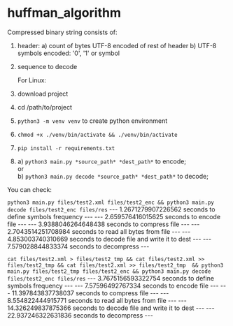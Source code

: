 # huffman_algorithm

Compressed binary string consists of:
1. header:
   a) count of bytes UTF-8 encoded of rest of header
   b) UTF-8 symbols encoded: '0', '1' or symbol
2. sequence to decode

   For Linux:
1. download project
2. cd /path/to/project
3. `python3 -m venv venv` to create python environment
4. `chmod +x ./venv/bin/activate && ./venv/bin/activate`
5. `pip install -r requirements.txt`
6.
   a) `python3 main.py *source_path* *dest_path*` to encode;   
   or   
   b) `python3 main.py decode *source_path* *dest_path*` to decode;




You can check:

`python3 main.py files/test2.xml files/test2_enc && python3 main.py decode files/test2_enc files/res`
--- 1.2671279907226562 seconds to define symbols frequency ---
--- 2.659576416015625 seconds to encode file ---
--- 3.9388046264648438 seconds to compress file ---
--- 2.7043514251708984 seconds to read all bytes from file ---
--- 4.853003740310669 seconds to decode file and write it to dest ---
--- 7.579028844833374 seconds to decompress ---

`cat files/test2.xml > files/test2_tmp && cat files/test2.xml >> files/test2_tmp && cat files/test2.xml >> files/test2_tmp  &&
python3 main.py files/test2_tmp files/test2_enc && python3 main.py decode files/test2_enc files/res`
--- 3.7675156593322754 seconds to define symbols frequency ---
--- 7.57596492767334 seconds to encode file ---
--- 11.397843837738037 seconds to compress file ---
--- 8.554822444915771 seconds to read all bytes from file ---
--- 14.326249837875366 seconds to decode file and write it to dest ---
--- 22.937246322631836 seconds to decompress ---

 

